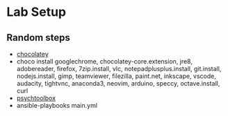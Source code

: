 # Lab Setup

## Random steps

- [chocolatey](https://chocolatey.org/install)
- choco install googlechrome, chocolatey-core.extension, jre8, adobereader, firefox, 7zip.install, vlc, notepadplusplus.install, git.install, nodejs.install, gimp, teamviewer, filezilla, paint.net, inkscape, vscode, audacity, tightvnc, anaconda3, neovim, arduino, speccy, octave.install, curl
- [psychtoolbox](http://psychtoolbox.org/download.html#installation)
- ansible-playbooks main.yml
